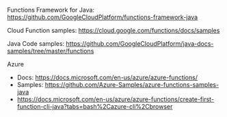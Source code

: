 
Functions Framework for Java: https://github.com/GoogleCloudPlatform/functions-framework-java


Cloud Function samples: https://cloud.google.com/functions/docs/samples

Java Code samples: https://github.com/GoogleCloudPlatform/java-docs-samples/tree/master/functions



Azure
* Docs: https://docs.microsoft.com/en-us/azure/azure-functions/
* Samples: https://github.com/Azure-Samples/azure-functions-samples-java
* https://docs.microsoft.com/en-us/azure/azure-functions/create-first-function-cli-java?tabs=bash%2Cazure-cli%2Cbrowser